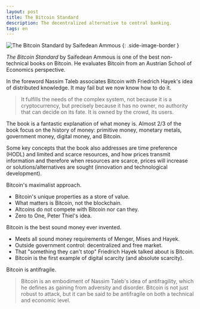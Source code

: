 ```yaml
---
layout: post
title: The Bitcoin Standard
description: The decentralized alternative to central banking.
tags: en
---
```


![The Bitcoin Standard by Saifedean Ammous][1]
{: .side-image-border }

*The Bitcoin Standard* by Saifedean Ammous is one of the best non-technical
books on Bitcoin. He evaluates Bitcoin from an Austrian School of Economics
perspective.

In the foreword Nassim Taleb associates Bitcoin with Friedrich Hayek's idea of
distributed knowledge. It may fail but we now know how to do it.

> It fulfills the needs of the complex system, not because it is a
> cryptocurrency, but precisely because it has no owner, no authority that can
> decide on its fate. It is owned by the crowd, its users.

The book is a fantastic explanation of what money is. Almost 2/3 of the book
focus on the history of money: primitive money, monetary metals, government
money, digital money, and Bitcoin.

Some key concepts that the book also addresses are time preference (HODL) and
limited and scarce resources, and how prices transmit information and therefore
when resources are scarce, prices will increase or solutions/alternatives
are sought (innovation and technological development).

Bitcoin's maximalist approach.
- Bitcoin's unique properties as a store of value.
- What matters is Bitcoin, not the blockchain.
- Altcoins do not compete with Bitcoin nor can they.
- Zero to One, Peter Thiel's idea.

Bitcoin is the best sound money ever invented.
- Meets all sound money requirements of Menger, Mises and Hayek.
- Outside government control: decentralized and free market.
- That "something they can't stop" Friedrich Hayek talked about is Bitcoin.
- Bitcoin is the first example of digital scarcity (and absolute scarcity).

Bitcoin is antifragile.

> Bitcoin is an embodiment of Nassim Taleb's idea of antifragility, which he
> defines as gaining from adversity and disorder. Bitcoin is not just robust to
> attack, but it can be said to be antifragile on both a technical and economic
> level.


[1]: /assets/images/notes/the-bitcoin-standard.png
